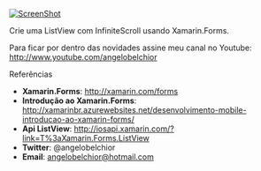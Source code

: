 [![ScreenShot](http://img.youtube.com/vi/fPxWd5POn4E/0.jpg)](http:///www.youtube.com/watch?v=fPxWd5POn4E)

Crie uma ListView com InfiniteScroll usando Xamarin.Forms.

Para ficar por dentro das novidades assine meu canal no Youtube: http://www.youtube.com/angelobelchior

Referências

- **Xamarin.Forms**: http://xamarin.com/forms
- **Introdução ao Xamarin.Forms**: http://xamarinbr.azurewebsites.net/desenvolvimento-mobile-introducao-ao-xamarin-forms/
- **Api ListView**: http://iosapi.xamarin.com/?link=T%3aXamarin.Forms.ListView
- **Twitter**: @angelobelchior
- **Email**: angelobelchior@hotmail.com
